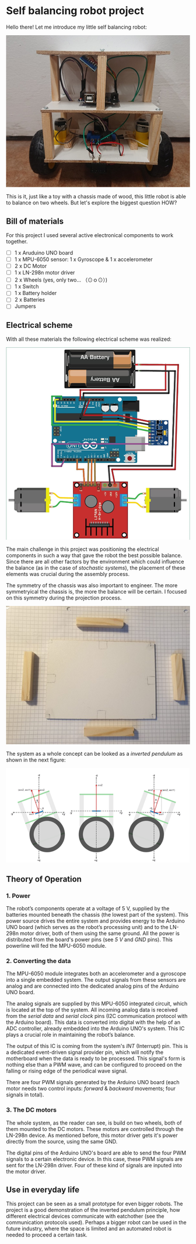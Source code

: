 # Self balancing robot project

Hello there! Let me introduce my little self balancing robot:

![Ref Image](./imagini/img1_robot.jpg)

This is it, just like a toy with a chassis made of wood, this little robot is able to balance on two wheels. But let's explore the biggest question HOW?

## Bill of materials

For this project I used several active electronical components to work together. 

  - [ ] 1 x Aruduino UNO board
  - [ ] 1 x MPU-6050 sensor: 1 x Gyroscope & 1 x accelerometer
  - [ ] 2 x DC Motor
  - [ ] 1 x LN-298n motor driver
  - [ ] 2 x Wheels (yes, only two...   （⊙ｏ⊙）)
  - [ ] 1 x Switch
  - [ ] 1 x Battery holder
  - [ ] 2 x Batteries
  - [ ] Jumpers

## Electrical scheme

With all these materials the following electrical scheme was realized:

![Ref Image](./Scheme_Electrice/Scema-Facuta.jpg)

The main challenge in this project was positioning the electrical components in such a way that gave the robot the best possible balance. Since there are all other factors by the environment which could influence the balance (as in the case of _stochastic systems_), the placement of these elements was crucial during the assembly process.

The symmetry of the chassis was also important to engineer. The more symmetryical the chassis is, the more the balance will be certain. I focused on this symmetry during the projection process.

![Ref Image](./imagini/assembling_process.jpg)

The system as a whole concept can be looked as a _inverted pendulum_ as shown in the next figure:

![Ref Image](./imagini/imverted_pendulum.png)

## Theory of Operation

### 1. Power

The robot’s components operate at a voltage of 5 V, supplied by the batteries mounted beneath the chassis (the lowest part of the system). This power source drives the entire system and provides energy to the Arduino UNO board (which serves as the robot’s processing unit) and to the LN-298n motor driver, both of them using the same ground. All the power is distributed from the board's power pins (see _5 V_ and _GND_ pins). This powerline will fed the MPU-6050 module.

### 2. Converting the data

The MPU-6050 module integrates both an accelerometer and a gyroscope into a single embedded system. The output signals from these sensors are analog and are connected into the dedicated analog pins of the Arduino UNO board.

The analog signals are supplied by this MPU-6050 integrated circuit, which is located at the top of the system. All incoming analog data is received from the _serial data_ and _serial clock_ pins (I2C communication protocol with the Arduino board). This data is converted into digital with the help of an ADC controller, already embedded into the Arduino UNO's system. This IC plays a crucial role in maintaining the robot’s balance.

The output of this IC is coming from the system's _INT_ (Interrupt) pin. This is a dedicated event-driven signal provider pin, which will notify the motherboard when the data is ready to be processed. This signal's form is nothing else than a PWM wave, and can be configured to proceed on the falling or rising edge of the periodical wave signal.

There are four PWM signals generated by the Arduino UNO board (each motor needs two control inputs: _forward_ & _backward_ movements; four signals in total).

### 3. The DC motors

The whole system, as the reader can see, is build on two wheels, both of them mounted to the DC motors. These motors are controlled through the LN-298n device. As mentioned before, this motor driver gets it's power directly from the source, using the same GND. 

The digital pins of the Arduino UNO's board are able to send the four PWM signals to a certain electronic device. In this case, these PWM signals are sent for the LN-298n driver. Four of these kind of signals are inputed into the motor driver. 

## Use in everyday life

This project can be seen as a small prototype for even bigger robots. The project is a good demonstration of the inverted pendulum principle, how different electrical devices communicate with eatchother (see the communication protocols used). Perhaps a bigger robot can be used in the future industry, where the space is limited and an automated robot is needed to proceed a certain task.